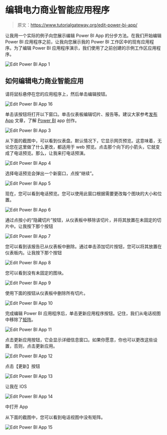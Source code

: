 # 编辑电力商业智能应用程序

> 原文：<https://www.tutorialgateway.org/edit-power-bi-app/>

让我用一个实际的例子向您展示编辑 Power BI App 的分步方法。在我们开始编辑 Power BI 应用程序之前，让我向您展示我的 Power BI 工作区中的现有应用程序。为了编辑 Power BI 应用程序演示，我们使用了之前创建的示例工作区应用程序。

![Edit Power BI App 1](img/342c885006b1aa34a3047f0a49e72f59.png)

## 如何编辑电力商业智能应用

请将鼠标悬停在您的应用程序上，然后单击编辑按钮。

![Edit Power BI App 16](img/bb2b07f9a74a1ce8a0d64252d5505dda.png)

单击该按钮将打开以下窗口。单击仪表板编辑切片、报告等。建议大家参考[发布 App](https://www.tutorialgateway.org/publish-app-in-power-bi/) 文章，了解 [Power BI](https://www.tutorialgateway.org/power-bi-tutorial/) app 创作。

![Edit Power BI App 3](img/6444476bd9e1ac7bdbe9d8b80c248329.png)

从下面的截图中，可以看到仪表盘。默认情况下，它显示网页预览。这意味着，无论您在这里做了什么更改，都适用于 web 预览。点击那个向下的小箭头，它就变成了电话预览。那么，让我来打电话预演。

![Edit Power BI App 4](img/8b397f3b0a4f828fd17f391c79647d0f.png)

选择电话预览会弹出一个新窗口，点按“继续”。

![Edit Power BI App 5](img/dc8c09cac1bc55c74e5b13e29cddd737.png)

现在，您可以看到电话预览。您可以使用此窗口根据需要更改每个图块的大小和位置。

![Edit Power BI App 6](img/bf66e98e9ac21993715c72637b549daa.png)

通过点按小的“隐藏切片”按钮，从仪表板中移除该切片，并将其放置在未固定的切片中。让我按下那个按钮

![Edit Power BI App 7](img/0ae9d79029f851f2da974cfbceab4831.png)

您可以看到该报告已从仪表板中删除。通过单击添加切片按钮，您可以将其放置在仪表板内。让我按下那个按钮

![Edit Power BI App 8](img/a58e6c2f05db0e08e3555ba6c04fc4fd.png)

您可以看到没有未固定的图块。

![Edit Power BI App 9](img/da93e3717f7a3d6b511d80fe79ac21c5.png)

使用下面的按钮从仪表板中删除所有切片。

![Edit Power BI App 10](img/3cb3d2d9df8ff75f5d67253e1879990d.png)

完成编辑 Power BI 应用程序后，单击更新应用程序按钮。记住，我们从电话视图中移除了[矩阵](https://www.tutorialgateway.org/create-a-matrix-in-power-bi/)。

![Edit Power BI App 11](img/b6f7f10b62e2d9fbc6e96f8772e6380d.png)

点击更新应用按钮，它会显示详细信息窗口。如果你愿意，你也可以更改这些设置，否则，点击更新应用。

![Edit Power BI App 12](img/7f6db7f6087a2c6530a936c2cd9c2701.png)

点击【更新】按钮

![Edit Power BI App 13](img/59878df3c557a08d07e7ac58e6180383.png)

让我在 IOS

![Edit Power BI App 14](img/0f28526533fd983dde7d114c4957f107.png)

中打开 App

从下面的截图中，您可以看到电话视图中没有矩阵。

![Edit Power BI App 15](img/4f5dc1d06d9a02a864ccb913956294f1.png)